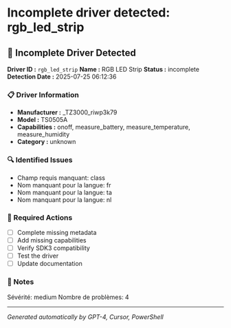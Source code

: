 # Incomplete driver detected: rgb_led_strip

## 🚨 Incomplete Driver Detected

**Driver ID :** `rgb_led_strip`
**Name :** RGB LED Strip
**Status :** incomplete
**Detection Date :** 2025-07-25 06:12:36

### 📋 Driver Information
- **Manufacturer :** _TZ3000_riwp3k79
- **Model :** TS0505A
- **Capabilities :** onoff, measure_battery, measure_temperature, measure_humidity
- **Category :** unknown

### 🔍 Identified Issues
- Champ requis manquant: class
- Nom manquant pour la langue: fr
- Nom manquant pour la langue: ta
- Nom manquant pour la langue: nl

### 🎯 Required Actions
- [ ] Complete missing metadata
- [ ] Add missing capabilities
- [ ] Verify SDK3 compatibility
- [ ] Test the driver
- [ ] Update documentation

### 📝 Notes
Sévérité: medium
Nombre de problèmes: 4

---
*Generated automatically by GPT-4, Cursor, PowerShell*

